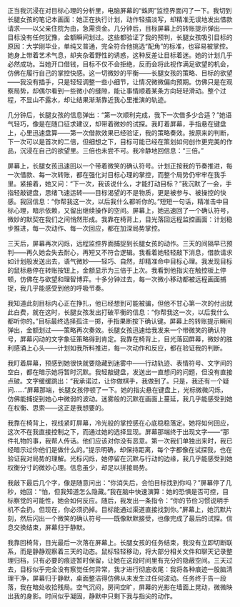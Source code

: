 正当我沉浸在对目标心理的分析里，电脑屏幕的“蛛网”监控界面闪了一下。我切到长腿女孩的笔记本画面：她正在执行计划，动作轻描淡写，却精准无误地发出借款请求——以父亲住院为由，急需资金。几分钟后，目标屏幕上的转账提示弹出——目标没有任何犹豫，金额瞬间划过。这些都验证了我的预判，长腿女孩吸引目标的原因：大学刚毕业，单纯又普通，完全符合他挑选“配角”的标准，也容易被掌控。她身上带着艺术气息，却夹杂着野性的诱惑，这种反差让目标着迷。她的计划几乎必然成功。当她开口借钱，目标不仅不会拒绝，反而会将此视作满足欲望的机会，仿佛在履行自己的掌控快感。这一切微妙的平衡——长腿女孩的策略、目标的欲望——我没有插手，只是轻轻调整一些小细节，让情况微微偏向预期。仿佛只是在观察局势，却偶尔看到一些微小的缝隙，能让事情顺着某条方向轻轻滑动。整个过程，不显山不露水，却让结果渐渐靠近我心里推演的轨迹。

几分钟后，长腿女孩的信息弹出：“第一次顺利完成，我下一次借多少合适？”她语气轻巧，像是在随口征求建议，却带着微妙的试探。我盯着屏幕，手指悬在键盘上，心里迅速盘算——第一次借款效果已经验证，我的策略奏效。按原来的判断，下一次可以是首次的二倍，但细想之下，目标可能已经在策划如何创作更完美的作品，沉浸在自己的欲望里。三倍也未尝不可。我冷静地回信息：“三倍。”

屏幕上，长腿女孩迅速回以一个带着微笑的确认符号。计划正按我的节奏推进，每一次借款、每一次转账，都在强化对目标心理的掌控，而整个局势仍牢牢在我手里。紧接着，她又问：“下一次，我该说什么，才能打动目标？”我沉默了一会，手指轻敲键盘，思绪飞速运转——目标渴望的不是物质，更是被参与、被操控的快感。我回信息：“你帮我这一次，以后我什么都听你的。”短短一句话，精准击中目标心理，暗示依赖，又留出继续操作的空间。屏幕上，她迅速回了一个确认符号，微妙的默契在我们之间悄然形成。我靠在椅背上，目光落回远程监控画面：计划稳步推进，每一次动作、每一次回应，都在加深局势掌控。

三天后，屏幕再次闪烁，远程监控界面捕捉到长腿女孩的动作。三天的间隔早已预判——再久她会失去耐心，再短又不符合逻辑。我看着她轻轻敲下消息，借款请求如计划般发送出去，语气微妙——轻巧、自然，却精准命中目标心理。我发现目标的鼠标悬停在转账按钮上，金额显示为三倍于上次。我看到他指尖在触控板上停顿，仿佛在与欲望和理智博弈。十多分钟过去，每一次微小移动都被远程画面捕捉，我几乎能感受到他的呼吸节奏。

我知道此刻目标内心正在挣扎，他已经想到可能被骗，但他不甘心第一次的付出就此白费，就在这时，长腿女孩发出打破平衡的信息：“你帮我这一次，以后我什么都听你的。”目标最终选择孤注一掷，手指果断按下确认键。屏幕上的转账提示瞬间弹出，金额划过——策略再次奏效。长腿女孩迅速给我发来一个带微笑的确认符号，屏幕闪动的文字象征策略得到肯定。我靠在椅背上，目光落回屏幕，微妙的胜利感涌上心头——计划如我所料推进，每一次动作和反应，都在验证我的判断。

我盯着屏幕，预感到她很快就要隐藏到迷雾中——行动轨迹、表情符号、文字间的空白，都在暗示她将暂时沉默。我轻敲键盘，发送出一直想问的问题，但没有直接点破。文字缓缓跳出：“我承诺过，让你做棋手，我做到了。只是，我还有一个疑问……”屏幕那端，长腿女孩停顿了一下。她的指尖悬在键盘上，光标微微闪烁，仿佛能捕捉到她心中微弱的波动。迷雾般的沉默在画面上蔓延，我几乎能感受到她在权衡、思索——这正是我想要的。

我靠在椅背上，视线紧盯屏幕，冷光般的掌控感在心底稳稳落定。她将如何回应，这次不在我直接控制之下，而通过她的选择显现。屏幕那端终于出现文字——“那件礼物的事，我帮人传话。他们应该对你没有恶意。第一次我们单独出来时，我已经暗示过你他们是做什么的。”提示明确，却保持距离，每个字都像在试探我，也在验证我对局势的理解。光标闪烁，她停留在沉默与行动的边缘，我几乎能感受到她权衡分寸的微妙心理。信息虽少，却足以拼接局势。

我敲下最后几个字，像是随意问出：“你消失后，会怕目标找到你吗？”屏幕停了几秒，她回：“怕，但我知道怎么隐藏。”我在脑中快速演算：她的恐惧是否可控，目标察觉的可能性，她会如何反应。随后，我发出一条指令：“你的节俭习惯说明手机不会扔。但现在，你必须扔掉。目标能通过渠道直接找到你。”屏幕上，她沉默片刻，然后闪出一个微笑的确认符号——既像默默接受，也像完成了最后的试探。信息交换结束，屏幕归于静默。

我靠回椅背，目光最后一次落在屏幕上。长腿女孩的任务结束，我没有立即切断联系，而是静静观察着三天的动态。鼠标轻轻移动，将大部分相关文件和聊天记录整理归档，只有必要的痕迹暂时保留，让她在这段时间里有充分的隐蔽空间。三天过去，目标似乎完全没有察觉任何异常，我才进行彻底收尾：我将各种痕迹一股脑清理干净，屏幕归于静默，桌面整洁得仿佛从未发生过任何波动。任务终于告一段落，我在暗处收拾残局。空气沉闷，房间空旷，屏幕的光影在墙面上晃动，微微映出我的身影。时间似乎凝固，静默中只剩下我与指尖的动作。